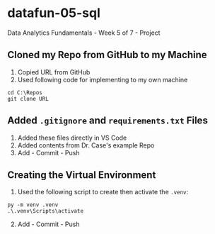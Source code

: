 # datafun-05-sql
Data Analytics Fundamentals - Week 5 of 7 - Project
## Cloned my Repo from GitHub to my Machine
1. Copied URL from GitHub
2. Used following code for implementing to my own machine
```shell
cd C:\Repos
git clone URL
```

## Added `.gitignore` and `requirements.txt` Files
1. Added these files directly in VS Code
2. Added contents from Dr. Case's example Repo
3. Add - Commit - Push

## Creating the Virtual Environment
1. Used the following script to create then activate the `.venv`:
```shell
py -m venv .venv
.\.venv\Scripts\activate
```
2. Add - Commit - Push